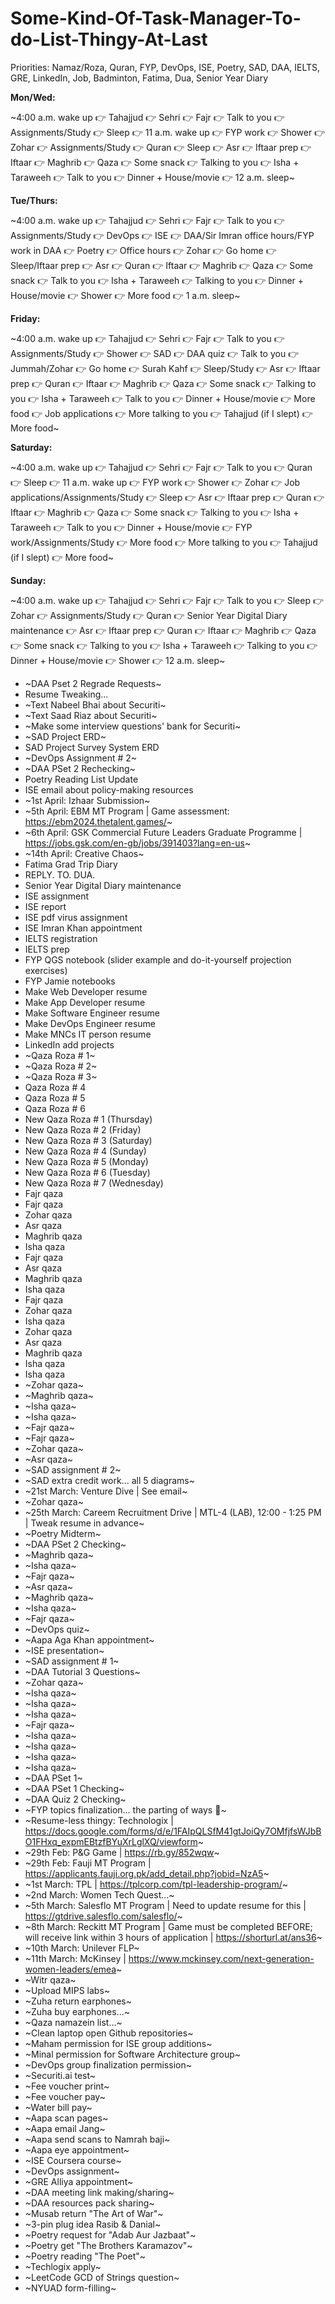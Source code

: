 # Some-Kind-Of-Task-Manager-To-do-List-Thingy-At-Last

Priorities: Namaz/Roza, Quran, FYP, DevOps, ISE, Poetry, SAD, DAA, IELTS, GRE, LinkedIn, Job, Badminton, Fatima, Dua, Senior Year Diary


**Mon/Wed:**

~4:00 a.m. wake up 👉 Tahajjud 👉 Sehri 👉 Fajr 👉 Talk to you 👉 Assignments/Study 👉 Sleep 👉 11 a.m. wake up 👉 FYP work 👉 Shower 👉 Zohar 👉 Assignments/Study 👉 Quran 👉 Sleep 👉 Asr 👉 Iftaar prep 👉 Iftaar 👉 Maghrib 👉 Qaza 👉 Some snack 👉 Talking to you 👉 Isha + Taraweeh  👉 Talk to you 👉 Dinner + House/movie 👉 12 a.m. sleep~

**Tue/Thurs:**

~4:00 a.m. wake up 👉 Tahajjud 👉 Sehri 👉 Fajr 👉 Talk to you 👉 Assignments/Study 👉 DevOps 👉 ISE 👉 DAA/Sir Imran office hours/FYP work in DAA 👉 Poetry 👉 Office hours 👉 Zohar 👉 Go home 👉 Sleep/Iftaar prep 👉 Asr 👉 Quran 👉 Iftaar 👉 Maghrib 👉 Qaza 👉 Some snack 👉 Talk to you 👉 Isha + Taraweeh  👉 Talking to you 👉 Dinner + House/movie 👉 Shower 👉 More food 👉 1 a.m. sleep~

**Friday:**

~4:00 a.m. wake up 👉 Tahajjud 👉 Sehri 👉 Fajr 👉 Talk to you 👉 Assignments/Study 👉 Shower 👉 SAD 👉 DAA quiz 👉 Talk to you 👉 Jummah/Zohar 👉 Go home 👉 Surah Kahf 👉 Sleep/Study 👉 Asr 👉 Iftaar prep 👉 Quran 👉 Iftaar 👉 Maghrib 👉 Qaza 👉 Some snack 👉 Talking to you 👉 Isha + Taraweeh  👉 Talk to you 👉 Dinner + House/movie 👉 More food 👉 Job applications 👉 More talking to you  👉 Tahajjud (if I slept)  👉 More food~

**Saturday:**

~4:00 a.m. wake up 👉 Tahajjud 👉 Sehri 👉 Fajr 👉 Talk to you 👉 Quran 👉 Sleep 👉 11 a.m. wake up 👉 FYP work 👉 Shower 👉 Zohar 👉 Job applications/Assignments/Study 👉 Sleep 👉 Asr 👉 Iftaar prep 👉 Quran 👉 Iftaar 👉 Maghrib 👉 Qaza 👉 Some snack 👉 Talking to you 👉 Isha + Taraweeh  👉 Talk to you 👉 Dinner + House/movie 👉 FYP work/Assignments/Study 👉 More food 👉 More talking to you  👉 Tahajjud (if I slept)  👉 More food~

**Sunday:**

~4:00 a.m. wake up 👉 Tahajjud 👉 Sehri 👉 Fajr 👉 Talk to you 👉 Sleep 👉 Zohar 👉 Assignments/Study 👉 Quran 👉 Senior Year Digital Diary maintenance 👉 Asr 👉 Iftaar prep 👉 Quran 👉 Iftaar 👉 Maghrib 👉 Qaza 👉 Some snack 👉 Talking to you 👉 Isha + Taraweeh  👉 Talking to you 👉 Dinner + House/movie 👉 Shower 👉 12 a.m. sleep~

- ~DAA Pset 2 Regrade Requests~
- Resume Tweaking...
- ~Text Nabeel Bhai about Securiti~
- ~Text Saad Riaz about Securiti~
- ~Make some interview questions' bank for Securiti~
- ~SAD Project ERD~
- SAD Project Survey System ERD
- ~DevOps Assignment # 2~
- ~DAA PSet 2 Rechecking~
- Poetry Reading List Update
- ISE email about policy-making resources
- ~1st April: Izhaar Submission~
- ~5th April: EBM MT Program | Game assessment: https://ebm2024.thetalent.games/~
- ~6th April: GSK Commercial Future Leaders Graduate Programme | https://jobs.gsk.com/en-gb/jobs/391403?lang=en-us~
- ~14th April: Creative Chaos~
- Fatima Grad Trip Diary
- REPLY. TO. DUA.
- Senior Year Digital Diary maintenance
- ISE assignment
- ISE report
- ISE pdf virus assignment
- ISE Imran Khan appointment
- IELTS registration
- IELTS prep
- FYP QGS notebook (slider example and do-it-yourself projection exercises)
- FYP Jamie notebooks
- Make Web Developer resume
- Make App Developer resume
- Make Software Engineer resume
- Make DevOps Engineer resume
- Make MNCs IT person resume
- LinkedIn add projects
- ~Qaza Roza # 1~
- ~Qaza Roza # 2~
- ~Qaza Roza # 3~
- Qaza Roza # 4
- Qaza Roza # 5
- Qaza Roza # 6
- New Qaza Roza # 1 (Thursday)
- New Qaza Roza # 2 (Friday)
- New Qaza Roza # 3 (Saturday)
- New Qaza Roza # 4 (Sunday)
- New Qaza Roza # 5 (Monday)
- New Qaza Roza # 6 (Tuesday)
- New Qaza Roza # 7 (Wednesday)
- Fajr qaza
- Fajr qaza
- Zohar qaza
- Asr qaza
- Maghrib qaza
- Isha qaza
- Fajr qaza
- Asr qaza
- Maghrib qaza
- Isha qaza
- Fajr qaza
- Zohar qaza
- Isha qaza
- Zohar qaza
- Asr qaza
- Maghrib qaza
- Isha qaza
- Isha qaza
- ~Zohar qaza~
- ~Maghrib qaza~
- ~Isha qaza~
- ~Isha qaza~
- ~Fajr qaza~
- ~Fajr qaza~
- ~Zohar qaza~
- ~Asr qaza~
- ~SAD assignment # 2~
- ~SAD extra credit work... all 5 diagrams~
- ~21st March: Venture Dive | See email~
- ~Zohar qaza~
- ~25th March: Careem Recruitment Drive | MTL-4 (LAB), 12:00 - 1:25 PM | Tweak resume in advance~
- ~Poetry Midterm~
- ~DAA PSet 2 Checking~
- ~Maghrib qaza~
- ~Isha qaza~
- ~Fajr qaza~
- ~Asr qaza~
- ~Maghrib qaza~
- ~Isha qaza~
- ~Fajr qaza~
- ~DevOps quiz~
- ~Aapa Aga Khan appointment~
- ~ISE presentation~
- ~SAD assignment # 1~
- ~DAA Tutorial 3 Questions~
- ~Zohar qaza~
- ~Isha qaza~
- ~Isha qaza~
- ~Isha qaza~
- ~Fajr qaza~
- ~Isha qaza~
- ~Isha qaza~
- ~Isha qaza~
- ~Isha qaza~
- ~DAA PSet 1~
- ~DAA PSet 1 Checking~
- ~DAA Quiz 2 Checking~
- ~FYP topics finalization... the parting of ways 🤝~
- ~Resume-less thingy: Technologix | https://docs.google.com/forms/d/e/1FAIpQLSfM41gtJoiQy7OMfjfsWJbBO1FHxq_expmEBtzfBYuXrLglXQ/viewform~
- ~29th Feb: P&G Game | https://rb.gy/852wqw~
- ~29th Feb: Fauji MT Program | https://applicants.fauji.org.pk/add_detail.php?jobid=NzA5~
- ~1st March: TPL | https://tplcorp.com/tpl-leadership-program/~
- ~2nd March: Women Tech Quest...~
- ~5th March: Salesflo MT Program | Need to update resume for this | https://gtdrive.salesflo.com/salesflo/~
- ~8th March: Reckitt MT Program | Game must be completed BEFORE; will receive link within 3 hours of application | https://shorturl.at/ans36~
- ~10th March: Unilever FLP~
- ~11th March: McKinsey | https://www.mckinsey.com/next-generation-women-leaders/emea~
- ~Witr qaza~
- ~Upload MIPS labs~
- ~Zuha return earphones~
- ~Zuha buy earphones...~
- ~Qaza namazein list...~
- ~Clean laptop open Github repositories~
- ~Maham permission for ISE group additions~
- ~Minal permission for Software Architecture group~
- ~DevOps group finalization permission~
- ~Securiti.ai test~
- ~Fee voucher print~
- ~Fee voucher pay~
- ~Water bill pay~
- ~Aapa scan pages~
- ~Aapa email Jang~
- ~Aapa send scans to Namrah baji~
- ~Aapa eye appointment~
- ~ISE Coursera course~
- ~DevOps assignment~
- ~GRE Alliya appointment~
- ~DAA meeting link making/sharing~
- ~DAA resources pack sharing~
- ~Musab return "The Art of War"~
- ~3-pin plug idea Rasib & Danial~
- ~Poetry request for "Adab Aur Jazbaat"~
- ~Poetry get "The Brothers Karamazov"~
- ~Poetry reading "The Poet"~
- ~Techlogix apply~
- ~LeetCode GCD of Strings question~
- ~NYUAD form-filling~
